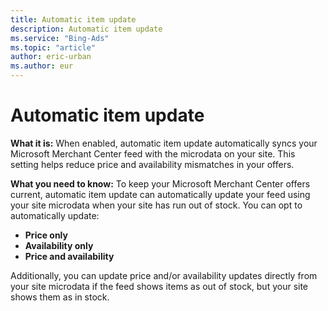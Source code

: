 ```yaml
---
title: Automatic item update
description: Automatic item update
ms.service: "Bing-Ads"
ms.topic: "article"
author: eric-urban
ms.author: eur
---
```


# Automatic item update

**What it is:** When enabled, automatic item update automatically syncs your Microsoft Merchant Center feed with the microdata on your site. This setting helps reduce price and availability mismatches in your offers.

**What you need to know:** To keep your Microsoft Merchant Center offers current, automatic item update can automatically update your feed using your site microdata when your site has run out of stock. You can opt to automatically update:
- **Price only**
- **Availability only**
- **Price and availability**

Additionally, you can update price and/or availability updates directly from your site microdata if the feed shows items as out of stock, but your site shows them as in stock.


